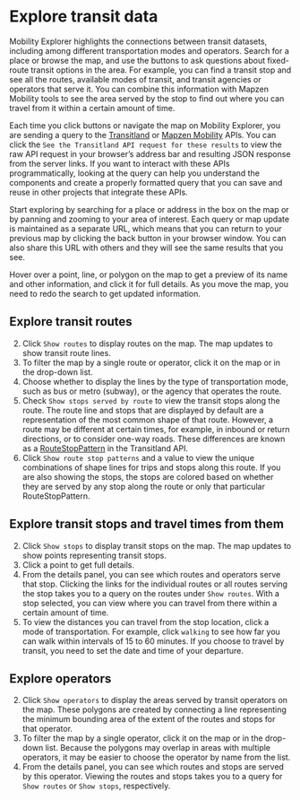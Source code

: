 # Explore transit data

Mobility Explorer highlights the connections between transit datasets, including among different transportation modes and operators. Search for a place or browse the map, and use the buttons to ask questions about fixed-route transit options in the area. For example, you can find a transit stop and see all the routes, available modes of transit, and transit agencies or operators that serve it. You can combine this information with Mapzen Mobility tools to see the area served by the stop to find out where you can travel from it within a certain amount of time.

Each time you click buttons or navigate the map on Mobility Explorer, you are sending a query to the [Transitland](https://transit.land/documentation/datastore/api-endpoints.html) or [Mapzen Mobility](index.md) APIs. You can click the `See the Transitland API request for these results` to view the raw API request in your browser’s address bar and resulting JSON response from the server links. If you want to interact with these APIs programmatically, looking at the query can help you understand the components and create a properly formatted query that you can save and reuse in other projects that integrate these APIs.

Start exploring by searching for a place or address in the box on the map or by panning and zooming to your area of interest. Each query or map update is maintained as a separate URL, which means that you can return to your previous map by clicking the back button in your browser window. You can also share this URL with others and they will see the same results that you see.

Hover over a point, line, or polygon on the map to get a preview of its name and other information, and click it for full details. As you move the map, you need to redo the search to get updated information.

## Explore transit routes

2. Click `Show routes` to display routes on the map. The map updates to show transit route lines.
4. To filter the map by a single route or operator, click it on the map or in the drop-down list.
5. Choose whether to display the lines by the type of transportation mode, such as bus or metro (subway), or the agency that operates the route.
6. Check `Show stops served by route` to view the transit stops along the route.
  The route line and stops that are displayed by default are a representation of the most common shape of that route. However, a route may be different at certain times, for example, in inbound or return directions, or to consider one-way roads. These differences are known as a [RouteStopPattern](https://transit.land/documentation/datastore/routes-and-route-stop-patterns.html) in the Transitland API.
7. Click `Show route stop patterns` and a value to view the unique combinations of shape lines for trips and stops along this route.
  If you are also showing the stops, the stops are colored based on whether they are served by any stop along the route or only that particular RouteStopPattern.

## Explore transit stops and travel times from them

2. Click `Show stops` to display transit stops on the map. The map updates to show points representing transit stops.
4. Click a point to get full details.
5. From the details panel, you can see which routes and operators serve that stop. Clicking the links for the individual routes or all routes serving the stop takes you to a query on the routes under `Show routes`.
  With a stop selected, you can view where you can travel from there within a certain amount of time.
6. To view the distances you can travel from the stop location, click a mode of transportation. For example, click `walking` to see how far you can walk within intervals of 15 to 60 minutes. If you choose to travel by transit, you need to set the date and time of your departure.

## Explore operators

2. Click `Show operators` to display the areas served by transit operators on the map. These polygons are created by connecting a line representing the minimum bounding area of the extent of the routes and stops for that operator.
4. To filter the map by a single operator, click it on the map or in the drop-down list. Because the polygons may overlap in areas with multiple operators, it may be easier to choose the operator by name from the list.
5. From the details panel, you can see which routes and stops are served by this operator. Viewing the routes and stops takes you to a query for `Show routes` or `Show stops`, respectively.
